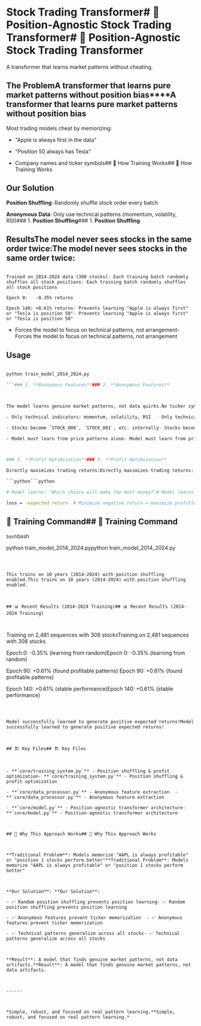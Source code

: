 # Stock Trading Transformer# 🧠 Position-Agnostic Stock Trading Transformer# 🧠 Position-Agnostic Stock Trading Transformer



A transformer that learns market patterns without cheating.



## The Problem**A transformer that learns pure market patterns without position bias****A transformer that learns pure market patterns without position bias**

Most trading models cheat by memorizing:

- "Apple is always first in the data"

- "Position 50 always has Tesla" 

- Company names and ticker symbols## 🎯 How Training Works## 🎯 How Training Works



## Our Solution

**Position Shuffling**: Randomly shuffle stock order every batch

**Anonymous Data**: Only use technical patterns (momentum, volatility, RSI)### 1. **Position Shuffling**### 1. **Position Shuffling**



## ResultsThe model never sees stocks in the same order twice:The model never sees stocks in the same order twice:

```

Trained on 2014-2024 data (308 stocks)- Each training batch randomly shuffles all stock positions- Each training batch randomly shuffles all stock positions

Epoch 0:   -0.35% returns

Epoch 140: +0.61% returns- Prevents learning "Apple is always first" or "Tesla is position 50"- Prevents learning "Apple is always first" or "Tesla is position 50"

```

- Forces the model to focus on technical patterns, not arrangement- Forces the model to focus on technical patterns, not arrangement

## Usage

```bash

python train_model_2014_2024.py

```### 2. **Anonymous Features**### 2. **Anonymous Features**



The model learns genuine market patterns, not data quirks.No ticker symbols reach the model:No ticker symbols reach the model:

- Only technical indicators: momentum, volatility, RSI  - Only technical indicators: momentum, volatility, RSI  

- Stocks become `STOCK_000`, `STOCK_001`, etc. internally- Stocks become `STOCK_000`, `STOCK_001`, etc. internally

- Model must learn from price patterns alone- Model must learn from price patterns alone



### 3. **Profit Optimization**### 3. **Profit Optimization**

Directly maximizes trading returns:Directly maximizes trading returns:

```python```python

# Model learns: "Which choice will make the most money?"# Model learns: "Which choice will make the most money?"

loss = -expected_return  # Minimize negative return = maximize profitloss = -expected_return  # Minimize negative return = maximize profit

``````



## 🚀 Training Command## 🚀 Training Command



```bash```bash

python train_model_2014_2024.pypython train_model_2014_2024.py

``````



This trains on 10 years (2014-2024) with position shuffling enabled.This trains on 10 years (2014-2024) with position shuffling enabled.



## 📊 Recent Results (2014-2024 Training)## 📊 Recent Results (2014-2024 Training)



``````

Training on 2,481 sequences with 308 stocksTraining on 2,481 sequences with 308 stocks

Epoch 0:   -0.35% (learning from random)Epoch 0:   -0.35% (learning from random)

Epoch 90:  +0.61% (found profitable patterns) Epoch 90:  +0.61% (found profitable patterns) 

Epoch 140: +0.61% (stable performance)Epoch 140: +0.61% (stable performance)

``````



Model successfully learned to generate positive expected returns!Model successfully learned to generate positive expected returns!



## 🏗️ Key Files## 🏗️ Key Files



- **`core/training_system.py`** - Position shuffling & profit optimization- **`core/training_system.py`** - Position shuffling & profit optimization

- **`core/data_processor.py`** - Anonymous feature extraction  - **`core/data_processor.py`** - Anonymous feature extraction  

- **`core/model.py`** - Position-agnostic transformer architecture- **`core/model.py`** - Position-agnostic transformer architecture



## 🔬 Why This Approach Works## 🔬 Why This Approach Works



**Traditional Problem**: Models memorize "AAPL is always profitable" or "position 1 stocks perform better"**Traditional Problem**: Models memorize "AAPL is always profitable" or "position 1 stocks perform better"



**Our Solution**: **Our Solution**: 

- ✅ Random position shuffling prevents position learning- ✅ Random position shuffling prevents position learning

- ✅ Anonymous features prevent ticker memorization  - ✅ Anonymous features prevent ticker memorization  

- ✅ Technical patterns generalize across all stocks- ✅ Technical patterns generalize across all stocks



**Result**: A model that finds genuine market patterns, not data artifacts.**Result**: A model that finds genuine market patterns, not data artifacts.



------



*Simple, robust, and focused on real pattern learning.**Simple, robust, and focused on real pattern learning.*
